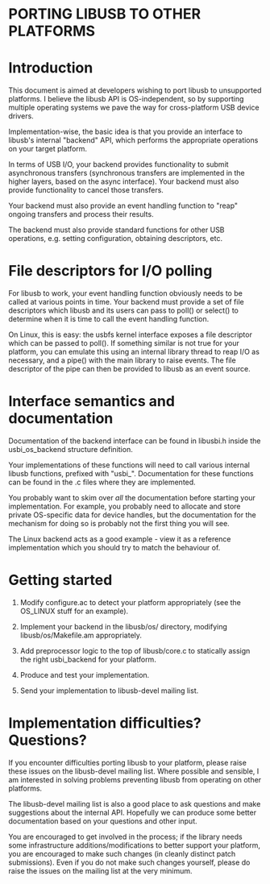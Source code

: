 # PORTING LIBUSB TO OTHER PLATFORMS

Introduction
============

This document is aimed at developers wishing to port libusb to unsupported
platforms. I believe the libusb API is OS-independent, so by supporting
multiple operating systems we pave the way for cross-platform USB device
drivers.

Implementation-wise, the basic idea is that you provide an interface to
libusb's internal "backend" API, which performs the appropriate operations on
your target platform.

In terms of USB I/O, your backend provides functionality to submit
asynchronous transfers (synchronous transfers are implemented in the higher
layers, based on the async interface). Your backend must also provide
functionality to cancel those transfers.

Your backend must also provide an event handling function to "reap" ongoing
transfers and process their results.

The backend must also provide standard functions for other USB operations,
e.g. setting configuration, obtaining descriptors, etc.


File descriptors for I/O polling
================================

For libusb to work, your event handling function obviously needs to be called
at various points in time. Your backend must provide a set of file descriptors
which libusb and its users can pass to poll() or select() to determine when
it is time to call the event handling function.

On Linux, this is easy: the usbfs kernel interface exposes a file descriptor
which can be passed to poll(). If something similar is not true for your
platform, you can emulate this using an internal library thread to reap I/O as
necessary, and a pipe() with the main library to raise events. The file
descriptor of the pipe can then be provided to libusb as an event source.


Interface semantics and documentation
=====================================

Documentation of the backend interface can be found in libusbi.h inside the
usbi_os_backend structure definition.

Your implementations of these functions will need to call various internal
libusb functions, prefixed with "usbi_". Documentation for these functions
can be found in the .c files where they are implemented.

You probably want to skim over *all* the documentation before starting your
implementation. For example, you probably need to allocate and store private
OS-specific data for device handles, but the documentation for the mechanism
for doing so is probably not the first thing you will see.

The Linux backend acts as a good example - view it as a reference
implementation which you should try to match the behaviour of.


Getting started
===============

1. Modify configure.ac to detect your platform appropriately (see the OS_LINUX
stuff for an example).

2. Implement your backend in the libusb/os/ directory, modifying
libusb/os/Makefile.am appropriately.

3. Add preprocessor logic to the top of libusb/core.c to statically assign the
right usbi_backend for your platform.

4. Produce and test your implementation.

5. Send your implementation to libusb-devel mailing list.


Implementation difficulties? Questions?
=======================================

If you encounter difficulties porting libusb to your platform, please raise
these issues on the libusb-devel mailing list. Where possible and sensible, I
am interested in solving problems preventing libusb from operating on other
platforms.

The libusb-devel mailing list is also a good place to ask questions and
make suggestions about the internal API. Hopefully we can produce some
better documentation based on your questions and other input.

You are encouraged to get involved in the process; if the library needs
some infrastructure additions/modifications to better support your platform,
you are encouraged to make such changes (in cleanly distinct patch
submissions). Even if you do not make such changes yourself, please do raise
the issues on the mailing list at the very minimum.
